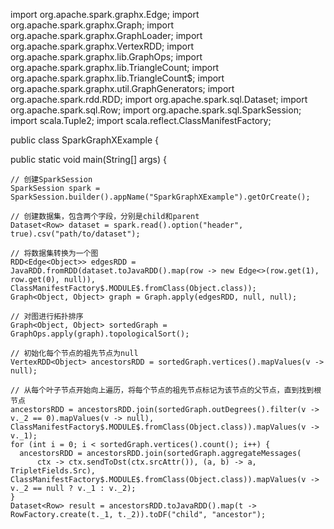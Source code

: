 import org.apache.spark.graphx.Edge;
import org.apache.spark.graphx.Graph;
import org.apache.spark.graphx.GraphLoader;
import org.apache.spark.graphx.VertexRDD;
import org.apache.spark.graphx.lib.GraphOps;
import org.apache.spark.graphx.lib.TriangleCount;
import org.apache.spark.graphx.lib.TriangleCount$;
import org.apache.spark.graphx.util.GraphGenerators;
import org.apache.spark.rdd.RDD;
import org.apache.spark.sql.Dataset;
import org.apache.spark.sql.Row;
import org.apache.spark.sql.SparkSession;
import scala.Tuple2;
import scala.reflect.ClassManifestFactory;

public class SparkGraphXExample {

  public static void main(String[] args) {

    // 创建SparkSession
    SparkSession spark = SparkSession.builder().appName("SparkGraphXExample").getOrCreate();

    // 创建数据集，包含两个字段，分别是child和parent
    Dataset<Row> dataset = spark.read().option("header", true).csv("path/to/dataset");

    // 将数据集转换为一个图
    RDD<Edge<Object>> edgesRDD = JavaRDD.fromRDD(dataset.toJavaRDD().map(row -> new Edge<>(row.get(1), row.get(0), null)), ClassManifestFactory$.MODULE$.fromClass(Object.class));
    Graph<Object, Object> graph = Graph.apply(edgesRDD, null, null);

    // 对图进行拓扑排序
    Graph<Object, Object> sortedGraph = GraphOps.apply(graph).topologicalSort();

    // 初始化每个节点的祖先节点为null
    VertexRDD<Object> ancestorsRDD = sortedGraph.vertices().mapValues(v -> null);

    // 从每个叶子节点开始向上遍历，将每个节点的祖先节点标记为该节点的父节点，直到找到根节点
    ancestorsRDD = ancestorsRDD.join(sortedGraph.outDegrees().filter(v -> v._2 == 0).mapValues(v -> null), ClassManifestFactory$.MODULE$.fromClass(Object.class)).mapValues(v -> v._1);
    for (int i = 0; i < sortedGraph.vertices().count(); i++) {
      ancestorsRDD = ancestorsRDD.join(sortedGraph.aggregateMessages(
          ctx -> ctx.sendToDst(ctx.srcAttr()), (a, b) -> a, TripletFields.Src), ClassManifestFactory$.MODULE$.fromClass(Object.class)).mapValues(v -> v._2 == null ? v._1 : v._2);
    }
    Dataset<Row> result = ancestorsRDD.toJavaRDD().map(t -> RowFactory.create(t._1, t._2)).toDF("child", "ancestor");
